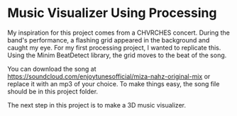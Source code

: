 # Music Visualizer Using Processing

My inspiration for this project comes from a CHVRCHES concert. During the band's performance, a flashing grid appeared in the background and caught my eye. For my first processing project, I wanted to replicate this. Using the Minim BeatDetect library, the grid moves to the beat of the song.

You can download the song at https://soundcloud.com/enjoytunesofficial/miza-nahz-original-mix or replace it with an mp3 of your choice. To make things easy, the song file should be in this project folder. 

The next step in this project is to make a 3D music visualizer.
